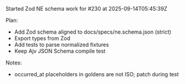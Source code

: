 Started Zod NE schema work for #230 at 2025-09-14T05:45:39Z

Plan:

- Add Zod schema aligned to docs/specs/ne.schema.json (strict)
- Export types from Zod
- Add tests to parse normalized fixtures
- Keep Ajv JSON Schema compile test

Notes:

- occurred_at placeholders in goldens are not ISO; patch during test
